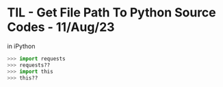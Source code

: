 # TIL - Get File Path To Python Source Codes                         - 11/Aug/23

in iPython

```python
>>> import requests
>>> requests??
>>> import this
>>> this??
```
